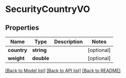 # SecurityCountryVO

## Properties
Name | Type | Description | Notes
------------ | ------------- | ------------- | -------------
**country** | **string** |  | [optional] 
**weight** | **double** |  | [optional] 

[[Back to Model list]](../README.md#documentation-for-models) [[Back to API list]](../README.md#documentation-for-api-endpoints) [[Back to README]](../README.md)


